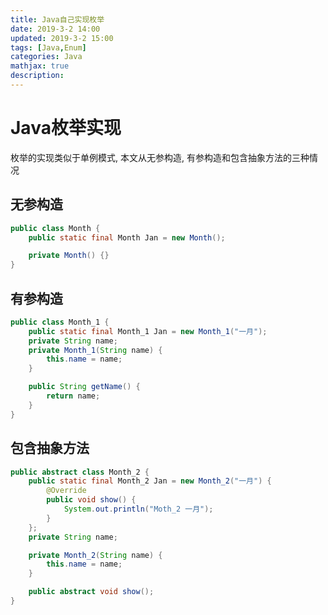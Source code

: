 ```yaml
---
title: Java自己实现枚举
date: 2019-3-2 14:00
updated: 2019-3-2 15:00
tags: [Java,Enum]
categories: Java
mathjax: true
description: 
---
```


# Java枚举实现

枚举的实现类似于单例模式, 本文从无参构造, 有参构造和包含抽象方法的三种情况

<!--more-->

## 无参构造

```java
public class Month {
    public static final Month Jan = new Month();

    private Month() {}
}
```

## 有参构造

```java
public class Month_1 {
    public static final Month_1 Jan = new Month_1("一月");
    private String name;
    private Month_1(String name) {
        this.name = name;
    }

    public String getName() {
        return name;
    }
}
```

## 包含抽象方法

```java
public abstract class Month_2 {
    public static final Month_2 Jan = new Month_2("一月") {
        @Override
        public void show() {
            System.out.println("Moth_2 一月");
        }
    };
    private String name;

    private Month_2(String name) {
        this.name = name;
    }

    public abstract void show();
}
```

